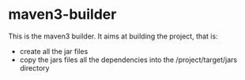# maven3-builder
This is the maven3 builder.
It aims at building the project, that is:
  - create all the jar files
  - copy the jars files all the dependencies into the /project/target/jars directory
